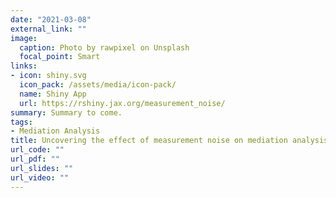 ```yaml
---
date: "2021-03-08"
external_link: ""
image:
  caption: Photo by rawpixel on Unsplash
  focal_point: Smart
links:
- icon: shiny.svg
  icon_pack: /assets/media/icon-pack/
  name: Shiny App
  url: https://rshiny.jax.org/measurement_noise/
summary: Summary to come.
tags:
- Mediation Analysis
title: Uncovering the effect of measurement noise on mediation analysis
url_code: ""
url_pdf: ""
url_slides: ""
url_video: ""
---
```

